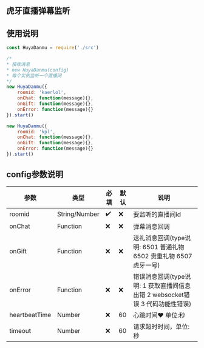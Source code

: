 ## 虎牙直播弹幕监听

## 使用说明

```javascript
const HuyaDanmu = require('./src')

/*
* 接收消息
* new HuyaDanmu(config)
* 每个实例监听一个直播间
*/
new HuyaDanmu({
    roomid: 'kaerlol',
    onChat: function(message){},
    onGift: function(message){},
    onError: function(message){}
}).start()

new HuyaDanmu({
    roomid: 'kpl',
    onChat: function(message){},
    onGift: function(message){},
    onError: function(message){}
}).start()


```

## config参数说明

|  参数   |  类型  |  必填  | 默认 | 说明  |
|  ----   | ----   | ----   | ---- | ----  |
| roomid  | String/Number |  ✔️  | ❌ | 要监听的直播间id  |
| onChat  | Function |  ❌  | ❌ | 弹幕消息回调  |
| onGift  | Function |  ❌  | ❌ | 送礼消息回调(type说明: 6501 普通礼物 6502 贵重礼物 6507 虎牙一号) |
| onError  | Function |  ❌  | ❌ | 错误消息回调(type说明: 1 获取直播间信息出错 2 websocket错误 3 代码功能性错误)  |
| heartbeatTime  | Number |  ❌  | 60 | 心跳时间❤️ 单位:秒 |
| timeout  | Number |  ❌  | 60 | 请求超时时间，单位:秒 |